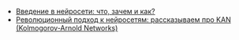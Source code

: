 - [Введение в нейросети: что, зачем и как?](https://habr.com/ru/articles/805209/)
- [Революционный подход к нейросетям: рассказываем про KAN (Kolmogorov-Arnold Networks)](https://habr.com/ru/articles/820891/)